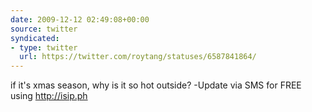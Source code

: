 ```yaml
---
date: 2009-12-12 02:49:08+00:00
source: twitter
syndicated:
- type: twitter
  url: https://twitter.com/roytang/statuses/6587841864/
---
```


if it's xmas season, why is it so hot outside? -Update via SMS for FREE using http://isip.ph